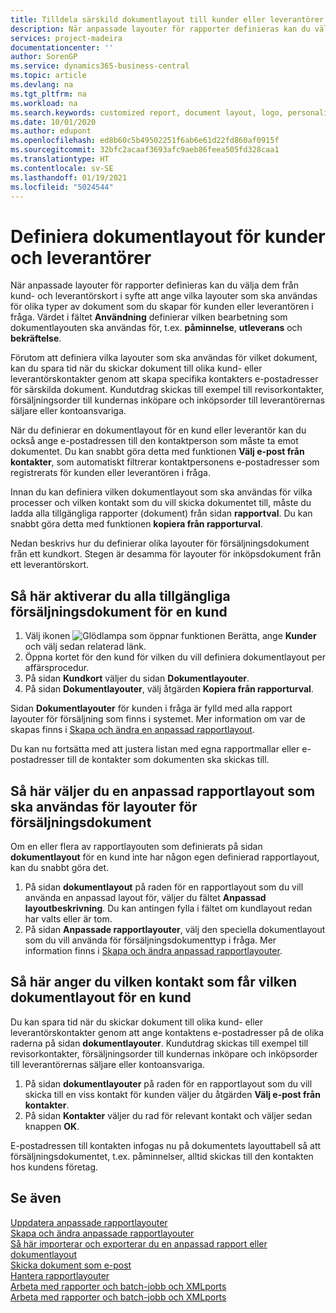 ```yaml
---
title: Tilldela särskild dokumentlayout till kunder eller leverantörer | Microsoft Docs
description: När anpassade layouter för rapporter definieras kan du välja dem från kund- och leverantörskort för att ange att valda layouter ska användas för de dokument som du skapar för kunden eller leverantören i fråga.
services: project-madeira
documentationcenter: ''
author: SorenGP
ms.service: dynamics365-business-central
ms.topic: article
ms.devlang: na
ms.tgt_pltfrm: na
ms.workload: na
ms.search.keywords: customized report, document layout, logo, personalize
ms.date: 10/01/2020
ms.author: edupont
ms.openlocfilehash: ed8b60c5b49502251f6ab6e61d22fd860af0915f
ms.sourcegitcommit: 32bfc2acaaf3693afc9aeb86feea505fd328caa1
ms.translationtype: HT
ms.contentlocale: sv-SE
ms.lasthandoff: 01/19/2021
ms.locfileid: "5024544"
---
```

# <a name="define-document-layouts-for-customers-and-vendors"></a>Definiera dokumentlayout för kunder och leverantörer
När anpassade layouter för rapporter definieras kan du välja dem från kund- och leverantörskort i syfte att ange vilka layouter som ska användas för olika typer av dokument som du skapar för kunden eller leverantören i fråga. Värdet i fältet **Användning** definierar vilken bearbetning som dokumentlayouten ska användas för, t.ex. **påminnelse**, **utleverans** och **bekräftelse**.

Förutom att definiera vilka layouter som ska användas för vilket dokument, kan du spara tid när du skickar dokument till olika kund- eller leverantörskontakter genom att skapa specifika kontakters e-postadresser för särskilda dokument. Kundutdrag skickas till exempel till revisorkontakter, försäljningsorder till kundernas inköpare och inköpsorder till leverantörernas säljare eller kontoansvariga.

När du definierar en dokumentlayout för en kund eller leverantör kan du också ange e-postadressen till den kontaktperson som måste ta emot dokumentet. Du kan snabbt göra detta med funktionen **Välj e-post från kontakter**, som automatiskt filtrerar kontaktpersonens e-postadresser som registrerats för kunden eller leverantören i fråga.

Innan du kan definiera vilken dokumentlayout som ska användas för vilka processer och vilken kontakt som du vill skicka dokumentet till, måste du ladda alla tillgängliga rapporter (dokument) från sidan **rapportval**. Du kan snabbt göra detta med funktionen **kopiera från rapporturval**.

Nedan beskrivs hur du definierar olika layouter för försäljningsdokument från ett kundkort. Stegen är desamma för layouter för inköpsdokument från ett leverantörskort.

## <a name="to-enable-all-available-sales-documents-for-a-customer"></a>Så här aktiverar du alla tillgängliga försäljningsdokument för en kund
1. Välj ikonen ![Glödlampa som öppnar funktionen Berätta](media/ui-search/search_small.png "Berätta vad du vill göra"), ange **Kunder** och välj sedan relaterad länk.
2. Öppna kortet för den kund för vilken du vill definiera dokumentlayout per affärsprocedur.
3. På sidan **Kundkort** väljer du sidan **Dokumentlayouter**.
4. På sidan **Dokumentlayouter**, välj åtgärden **Kopiera från rapporturval**.

Sidan **Dokumentlayouter** för kunden i fråga är fylld med alla rapport layouter för försäljning som finns i systemet. Mer information om var de skapas finns i [Skapa och ändra en anpassad rapportlayout](ui-how-create-custom-report-layout.md).

Du kan nu fortsätta med att justera listan med egna rapportmallar eller e-postadresser till de kontakter som dokumenten ska skickas till.

## <a name="to-select-a-custom-report-layout-to-use-for-the-sales-document-layout"></a>Så här väljer du en anpassad rapportlayout som ska användas för layouter för försäljningsdokument
Om en eller flera av rapportlayouten som definierats på sidan **dokumentlayout** för en kund inte har någon egen definierad rapportlayout, kan du snabbt göra det.

1. På sidan **dokumentlayout** på raden för en rapportlayout som du vill använda en anpassad layout för, väljer du fältet **Anpassad layoutbeskrivning**. Du kan antingen fylla i fältet om kundlayout redan har valts eller är tom.
2. På sidan **Anpassade rapportlayouter**, välj den speciella dokumentlayout som du vill använda för försäljningsdokumenttyp i fråga. Mer information finns i [Skapa och ändra anpassad rapportlayouter](ui-how-create-custom-report-layout.md).

## <a name="to-set-up-which-contact-receives-which-document-layout-for-a-customer"></a>Så här anger du vilken kontakt som får vilken dokumentlayout för en kund
Du kan spara tid när du skickar dokument till olika kund- eller leverantörskontakter genom att ange kontaktens e-postadresser på de olika raderna på sidan **dokumentlayouter**. Kundutdrag skickas till exempel till revisorkontakter, försäljningsorder till kundernas inköpare och inköpsorder till leverantörernas säljare eller kontoansvariga.

1. På sidan **dokumentlayouter** på raden för en rapportlayout som du vill skicka till en viss kontakt för kunden väljer du åtgärden **Välj e-post från kontakter**.
2. På sidan **Kontakter** väljer du rad för relevant kontakt och väljer sedan knappen **OK**.

E-postadressen till kontakten infogas nu på dokumentets layouttabell så att försäljningsdokumentet, t.ex. påminnelser, alltid skickas till den kontakten hos kundens företag.

## <a name="see-also"></a>Se även  
[Uppdatera anpassade rapportlayouter](ui-update-report-layouts.md)  
[Skapa och ändra anpassade rapportlayouter](ui-how-create-custom-report-layout.md)  
[Så här importerar och exporterar du en anpassad rapport eller dokumentlayout](ui-how-import-and-export-report-layout.md)  
[Skicka dokument som e-post](ui-how-send-documents-email.md)  
[Hantera rapportlayouter](ui-manage-report-layouts.md)  
[Arbeta med rapporter och batch-jobb och XMLports](ui-work-report.md)  
[Arbeta med rapporter och batch-jobb och XMLports](ui-work-report.md)  
